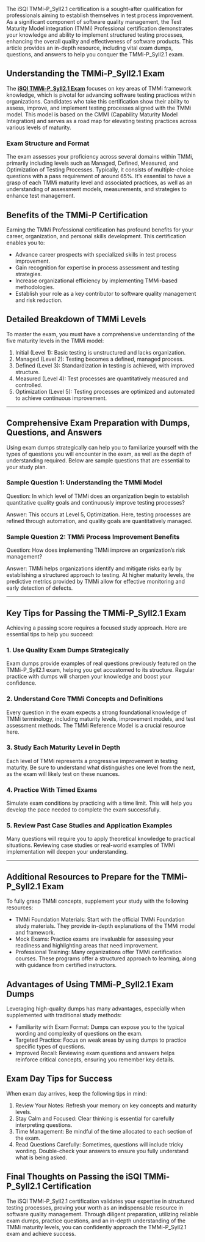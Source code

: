 <p>The iSQI TMMi-P_Syll2.1 certification is a sought-after qualification for professionals aiming to establish themselves in test process improvement. As a significant component of software quality management, the Test Maturity Model integration (TMMi) Professional certification demonstrates your knowledge and ability to implement structured testing processes, enhancing the overall quality and effectiveness of software products. This article provides an in-depth resource, including vital exam dumps, questions, and answers to help you conquer the TMMi-P_Syll2.1 exam.</p>
<h2>Understanding the TMMi-P_Syll2.1 Exam</h2>
<p>The <a href="https://www.dumpsbuddy.com/tmmi-p_syll2-1-certification-exam.html"><strong>iSQI TMMi-P_Syll2.1 Exam</strong></a> focuses on key areas of TMMi framework knowledge, which is pivotal for advancing software testing practices within organizations. Candidates who take this certification show their ability to assess, improve, and implement testing processes aligned with the TMMi model. This model is based on the CMMI (Capability Maturity Model Integration) and serves as a road map for elevating testing practices across various levels of maturity.</p>
<h3>Exam Structure and Format</h3>
<p>The exam assesses your proficiency across several domains within TMMi, primarily including levels such as Managed, Defined, Measured, and Optimization of Testing Processes. Typically, it consists of multiple-choice questions with a pass requirement of around 65%. It&rsquo;s essential to have a grasp of each TMMi maturity level and associated practices, as well as an understanding of assessment models, measurements, and strategies to enhance test management.</p>
<h2>Benefits of the TMMi-P Certification</h2>
<p>Earning the TMMi Professional certification has profound benefits for your career, organization, and personal skills development. This certification enables you to:</p>
<ul>
<li>Advance career prospects with specialized skills in test process improvement.</li>
<li>Gain recognition for expertise in process assessment and testing strategies.</li>
<li>Increase organizational efficiency by implementing TMMi-based methodologies.</li>
<li>Establish your role as a key contributor to software quality management and risk reduction.</li>
</ul>
<h2>Detailed Breakdown of TMMi Levels</h2>
<p>To master the exam, you must have a comprehensive understanding of the five maturity levels in the TMMi model:</p>
<ol>
<li>Initial (Level 1): Basic testing is unstructured and lacks organization.</li>
<li>Managed (Level 2): Testing becomes a defined, managed process.</li>
<li>Defined (Level 3): Standardization in testing is achieved, with improved structure.</li>
<li>Measured (Level 4): Test processes are quantitatively measured and controlled.</li>
<li>Optimization (Level 5): Testing processes are optimized and automated to achieve continuous improvement.</li>
</ol>
<hr />
<h2>Comprehensive Exam Preparation with Dumps, Questions, and Answers</h2>
<p>Using exam dumps strategically can help you to familiarize yourself with the types of questions you will encounter in the exam, as well as the depth of understanding required. Below are sample questions that are essential to your study plan.</p>
<h3>Sample Question 1: Understanding the TMMi Model</h3>
<p>Question: In which level of TMMi does an organization begin to establish quantitative quality goals and continuously improve testing processes?</p>
<p>Answer: This occurs at Level 5, Optimization. Here, testing processes are refined through automation, and quality goals are quantitatively managed.</p>
<h3>Sample Question 2: TMMi Process Improvement Benefits</h3>
<p>Question: How does implementing TMMi improve an organization&rsquo;s risk management?</p>
<p>Answer: TMMi helps organizations identify and mitigate risks early by establishing a structured approach to testing. At higher maturity levels, the predictive metrics provided by TMMi allow for effective monitoring and early detection of defects.</p>
<hr />
<h2>Key Tips for Passing the TMMi-P_Syll2.1 Exam</h2>
<p>Achieving a passing score requires a focused study approach. Here are essential tips to help you succeed:</p>
<h3>1. Use Quality Exam Dumps Strategically</h3>
<p>Exam dumps provide examples of real questions previously featured on the TMMi-P_Syll2.1 exam, helping you get accustomed to its structure. Regular practice with dumps will sharpen your knowledge and boost your confidence.</p>
<h3>2. Understand Core TMMi Concepts and Definitions</h3>
<p>Every question in the exam expects a strong foundational knowledge of TMMi terminology, including maturity levels, improvement models, and test assessment methods. The TMMi Reference Model is a crucial resource here.</p>
<h3>3. Study Each Maturity Level in Depth</h3>
<p>Each level of TMMi represents a progressive improvement in testing maturity. Be sure to understand what distinguishes one level from the next, as the exam will likely test on these nuances.</p>
<h3>4. Practice With Timed Exams</h3>
<p>Simulate exam conditions by practicing with a time limit. This will help you develop the pace needed to complete the exam successfully.</p>
<h3>5. Review Past Case Studies and Application Examples</h3>
<p>Many questions will require you to apply theoretical knowledge to practical situations. Reviewing case studies or real-world examples of TMMi implementation will deepen your understanding.</p>
<hr />
<h2>Additional Resources to Prepare for the TMMi-P_Syll2.1 Exam</h2>
<p>To fully grasp TMMi concepts, supplement your study with the following resources:</p>
<ul>
<li>TMMi Foundation Materials: Start with the official TMMi Foundation study materials. They provide in-depth explanations of the TMMi model and framework.</li>
<li>Mock Exams: Practice exams are invaluable for assessing your readiness and highlighting areas that need improvement.</li>
<li>Professional Training: Many organizations offer TMMi certification courses. These programs offer a structured approach to learning, along with guidance from certified instructors.</li>
</ul>
<h2>Advantages of Using TMMi-P_Syll2.1 Exam Dumps</h2>
<p>Leveraging high-quality dumps has many advantages, especially when supplemented with traditional study methods:</p>
<ul>
<li>Familiarity with Exam Format: Dumps can expose you to the typical wording and complexity of questions on the exam.</li>
<li>Targeted Practice: Focus on weak areas by using dumps to practice specific types of questions.</li>
<li>Improved Recall: Reviewing exam questions and answers helps reinforce critical concepts, ensuring you remember key details.</li>
</ul>
<h2>Exam Day Tips for Success</h2>
<p>When exam day arrives, keep the following tips in mind:</p>
<ol>
<li>Review Your Notes: Refresh your memory on key concepts and maturity levels.</li>
<li>Stay Calm and Focused: Clear thinking is essential for carefully interpreting questions.</li>
<li>Time Management: Be mindful of the time allocated to each section of the exam.</li>
<li>Read Questions Carefully: Sometimes, questions will include tricky wording. Double-check your answers to ensure you fully understand what is being asked.</li>
</ol>
<h2>Final Thoughts on Passing the iSQI TMMi-P_Syll2.1 Certification</h2>
<p>The iSQI TMMi-P_Syll2.1 certification validates your expertise in structured testing processes, proving your worth as an indispensable resource in software quality management. Through diligent preparation, utilizing reliable exam dumps, practice questions, and an in-depth understanding of the TMMi maturity levels, you can confidently approach the TMMi-P_Syll2.1 exam and achieve success.</p>
